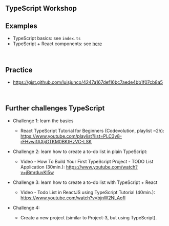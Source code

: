 

## TypeScript Workshop




## Examples

- TypeScript basics: see `index.ts`
- TypeScript + React components: see [here](https://stackblitz.com/edit/vitejs-vite-1n6enjxm?file=src%2Fcomponents%2FRecipe.tsx)

<br />


## Practice

- https://gist.github.com/luisjunco/4247a167def16bc7aede4bb1f07cb8a5

<br />


## Further challenges TypeScript

- Challenge 1: learn the basics
    - React TypeScript Tutorial for Beginners (Codevolution, playlist ~2h): https://www.youtube.com/playlist?list=PLC3y8-rFHvwi1AXijGTKM0BKtHzVC-LSK


- Challenge 2: learn how to create a to-do list in plain TypeScript:
    - Video - How To Build Your First TypeScript Project - TODO List Application (30min.): https://www.youtube.com/watch?v=jBmrduvKl5w


- Challenge 3: learn how to create a to-do list with TypeScript + React
    - Video - Todo List in ReactJS using TypeScript Tutorial (40min.): https://www.youtube.com/watch?v=bjnW2NLAofI


- Challenge 4:
    - Create a new project (similar to Project-3, but using TypeScript).

